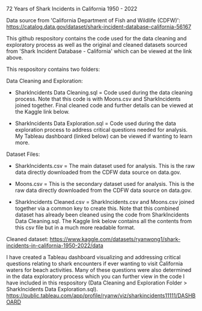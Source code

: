 72 Years of Shark Incidents in California 1950 - 2022

Data source from 'California Department of Fish and Wildlife (CDFW)':
https://catalog.data.gov/dataset/shark-incident-database-california-56167

This github respository contains the code used for the data cleaning and exploratory process as well as the original and cleaned datasets sourced from 'Shark Incident Database - California' which can be viewed at the link above.

This respository contains two folders: 

Data Cleaning and Exploration:

- SharkIncidents Data Cleaning.sql = Code used during the data cleaning process. Note that this code is with Moons.csv and SharkIncidents joined together. Final cleaned code and further details can be viewed at the Kaggle link below.

- SharkIncidents Data Exploration.sql = Code used during the data exploration process to address critical questions needed for analysis. My Tableau dashboard (linked below) can be viewed if wanting to learn more.

Dataset Files:

- SharkIncidents.csv = The main dataset used for analysis. This is the raw data directly downloaded from the CDFW data source on data.gov.

- Moons.csv = This is the secondary dataset used for analysis. This is the raw data directly downloaded from the CDFW data source on data.gov.

- SharkIncidents Cleaned.csv = SharkIncidents.csv and Moons.csv joined together via a common key to create this. Note that this combined dataset has already been cleaned using the code from SharkIncidents Data Cleaning.sql. The Kaggle link below contains all the contents from this csv file but in a much more readable format.

Cleaned dataset:
https://www.kaggle.com/datasets/ryanwong1/shark-incidents-in-california-1950-2022/data

I have created a Tableau dashboard visualizing and addressing critical questions relating to shark encounters if ever wanting to visit California waters for beach activities. Many of these questions were also determined in the data exploratory process which you can further view in the code I have included in this respository (Data Cleaning and Exploration Folder > SharkIncidents Data Exploration.sql).
https://public.tableau.com/app/profile/ryanw/viz/sharkincidents11111/DASHBOARD

